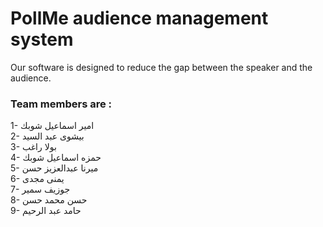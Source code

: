 # PollMe audience management system 


 Our software is designed to reduce the gap between the speaker and the audience.


### Team members are : 
1- امير اسماعيل شوبك    
2- بيشوى عبد السيد    
3- بولا راغب   
4- حمزه اسماعيل شوبك   
5- ميرنا عبدالعزيز حسن       
6- يمنى مجدى   
7- جوزيف سمير    
8- حسن محمد حسن   
9- حامد عبد الرحيم   


